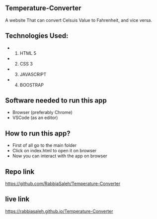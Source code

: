 ## Temperature-Converter
A website That can convert Celsuis Value to Fahrenheit, and vice versa.

## Technologies Used:

- 1. HTML 5
- 2. CSS 3
- 3. JAVASCRIPT
- 4. BOOSTRAP

## Software needed to run this app
- Browser (preferably Chrome)
- VSCode (as an editor)

## How to run this app?
- First of all go to the main folder
- Click on index.html to open it on browser
- Now you can interact with the app on browser

## Repo link
https://github.com/RabbiaSaleh/Temperature-Converter

## live link
https://rabbiasaleh.github.io/Temperature-Converter
